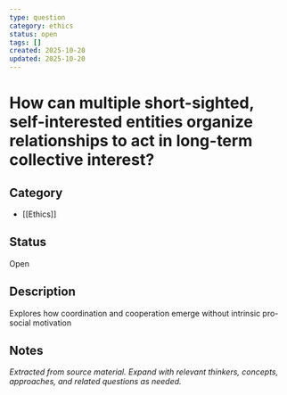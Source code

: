 ```yaml
---
type: question
category: ethics
status: open
tags: []
created: 2025-10-20
updated: 2025-10-20
---
```


# How can multiple short-sighted, self-interested entities organize relationships to act in long-term collective interest?

## Category

- [[Ethics]]

## Status

Open

## Description

Explores how coordination and cooperation emerge without intrinsic pro-social motivation

## Notes

*Extracted from source material. Expand with relevant thinkers, concepts, approaches, and related questions as needed.*
